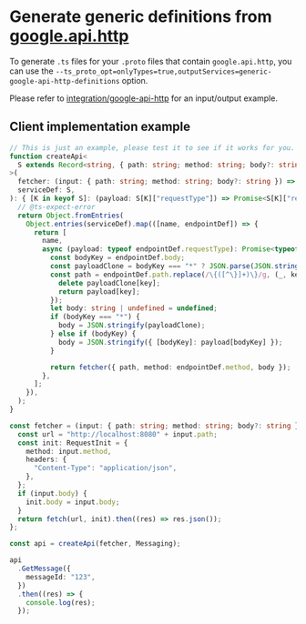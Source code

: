 # Generate generic definitions from [google.api.http](https://cloud.google.com/endpoints/docs/grpc/transcoding)

To generate `.ts` files for your `.proto` files that contain `google.api.http`, you can use the `--ts_proto_opt=onlyTypes=true,outputServices=generic-google-api-http-definitions` option.

Please refer to [integration/google-api-http](./integration/google-api-http) for an input/output example.

## Client implementation example

```typescript
// This is just an example, please test it to see if it works for you.
function createApi<
  S extends Record<string, { path: string; method: string; body?: string; requestType: any; responseType: any }>,
>(
  fetcher: (input: { path: string; method: string; body?: string }) => Promise<unknown>,
  serviceDef: S,
): { [K in keyof S]: (payload: S[K]["requestType"]) => Promise<S[K]["responseType"]> } {
  // @ts-expect-error
  return Object.fromEntries(
    Object.entries(serviceDef).map(([name, endpointDef]) => {
      return [
        name,
        async (payload: typeof endpointDef.requestType): Promise<typeof endpointDef.responseType> => {
          const bodyKey = endpointDef.body;
          const payloadClone = bodyKey === "*" ? JSON.parse(JSON.stringify(payload)) : null;
          const path = endpointDef.path.replace(/\{([^\}]+)\}/g, (_, key) => {
            delete payloadClone[key];
            return payload[key];
          });
          let body: string | undefined = undefined;
          if (bodyKey === "*") {
            body = JSON.stringify(payloadClone);
          } else if (bodyKey) {
            body = JSON.stringify({ [bodyKey]: payload[bodyKey] });
          }

          return fetcher({ path, method: endpointDef.method, body });
        },
      ];
    }),
  );
}

const fetcher = (input: { path: string; method: string; body?: string }) => {
  const url = "http://localhost:8080" + input.path;
  const init: RequestInit = {
    method: input.method,
    headers: {
      "Content-Type": "application/json",
    },
  };
  if (input.body) {
    init.body = input.body;
  }
  return fetch(url, init).then((res) => res.json());
};

const api = createApi(fetcher, Messaging);

api
  .GetMessage({
    messageId: "123",
  })
  .then((res) => {
    console.log(res);
  });
```
